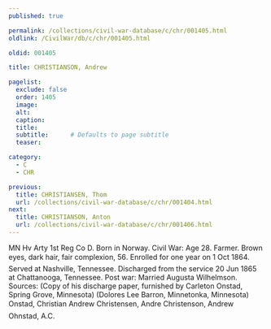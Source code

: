 ```yaml
---
published: true

permalink: /collections/civil-war-database/c/chr/001405.html
oldlink: /CivilWar/db/c/chr/001405.html

oldid: 001405

title: CHRISTIANSON, Andrew

pagelist:
  exclude: false
  order: 1405
  image: 
  alt:
  caption:
  title:
  subtitle:      # Defaults to page subtitle
  teaser:

category: 
  - C 
  - CHR

previous:
  title: CHRISTIANSEN, Thom
  url: /collections/civil-war-database/c/chr/001404.html  
next:
  title: CHRISTIANSON, Anton
  url: /collections/civil-war-database/c/chr/001406.html   
---
```

MN Hv Arty 1st Reg Co D. Born in Norway. Civil War: Age 28. Farmer. Brown eyes, dark hair, fair complexion, 5&#146;6&#148;. Enrolled for one year on 1 Oct 1864. Served at Nashville, Tennessee. Discharged from the service 20 Jun 1865 at Chattanooga, Tennessee. Post war: Married Augusta Wilhelmson. Sources: (Copy of his discharge paper, furnished by Carleton Onstad, Spring Grove, Minnesota) (Dolores Lee Barron, Minnetonka, Minnesota) &#147;Onstad, Christian Andrew&#148; &#147;Christensen, Andre&#148; &#147;Christenson, Andrew&#148; &#147;Ohnstad, A.C.&#148;